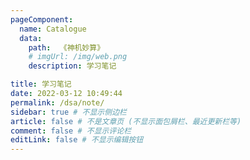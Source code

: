 ```yaml
---
pageComponent:
  name: Catalogue 
  data: 
    path:  《神机妙算》
    # imgUrl: /img/web.png
    description: 学习笔记

title: 学习笔记
date: 2022-03-12 10:49:44
permalink: /dsa/note/
sidebar: true # 不显示侧边栏
article: false # 不是文章页 (不显示面包屑栏、最近更新栏等)
comment: false # 不显示评论栏
editLink: false # 不显示编辑按钮
---
```

